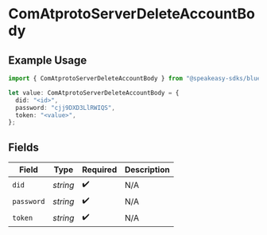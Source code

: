 # ComAtprotoServerDeleteAccountBody

## Example Usage

```typescript
import { ComAtprotoServerDeleteAccountBody } from "@speakeasy-sdks/bluesky/models/operations";

let value: ComAtprotoServerDeleteAccountBody = {
  did: "<id>",
  password: "cjj9DXD3LlRWIQS",
  token: "<value>",
};
```

## Fields

| Field              | Type               | Required           | Description        |
| ------------------ | ------------------ | ------------------ | ------------------ |
| `did`              | *string*           | :heavy_check_mark: | N/A                |
| `password`         | *string*           | :heavy_check_mark: | N/A                |
| `token`            | *string*           | :heavy_check_mark: | N/A                |